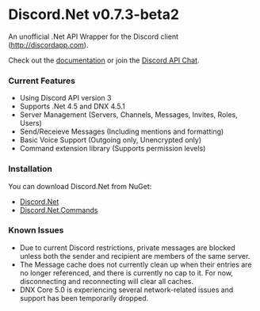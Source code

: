 # Discord.Net v0.7.3-beta2
An unofficial .Net API Wrapper for the Discord client (http://discordapp.com).

Check out the [documentation](https://discordnet.readthedocs.org/en/latest/) or join the [Discord API Chat](https://discord.gg/0SBTUU1wZTVjAMPx).

### Current Features
- Using Discord API version 3
- Supports .Net 4.5 and DNX 4.5.1
- Server Management (Servers, Channels, Messages, Invites, Roles, Users)
- Send/Receieve Messages (Including mentions and formatting)
- Basic Voice Support (Outgoing only, Unencrypted only)
- Command extension library (Supports permission levels)

### Installation
You can download Discord.Net from NuGet:
- [Discord.Net](https://www.nuget.org/packages/Discord.Net/)
- [Discord.Net.Commands](https://www.nuget.org/packages/Discord.Net.Commands/)

### Known Issues
- Due to current Discord restrictions, private messages are blocked unless both the sender and recipient are members of the same server.
- The Message cache does not currently clean up when their entries are no longer referenced, and there is currently no cap to it. For now, disconnecting and reconnecting will clear all caches.
- DNX Core 5.0 is experiencing several network-related issues and support has been temporarily dropped.
